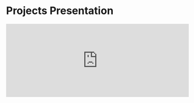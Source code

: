 # Projects Presentation

 <embed type="text/html" src="https://carlosyanez.github.io/projects" width="500" height="200"> 

